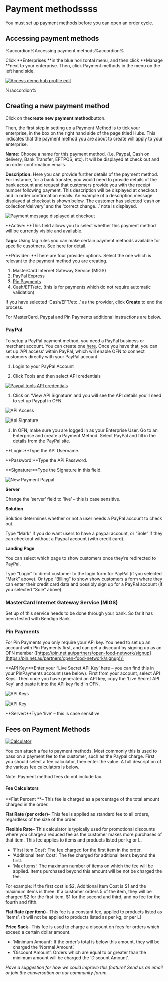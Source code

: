 # Payment methodssss

You must set up payment methods before you can open an order cycle.

## Accessing payment methods

%accordion%Accessing payment methods%accordion%

Click **Enterprises **in the blue horizontal menu, and then click **Manage **next to your enterprise. Then, click Payment methods in the menu on the left hand side.

[![](https://openfoodnetwork.org/wp-content/uploads/2015/05/Access-demo-hub-profile-edit.png "Access demo hub profile edit")](https://openfoodnetwork.org/wp-content/uploads/2015/05/Access-demo-hub-profile-edit.png)

%/accordion%

## Creating a new payment method

Click on the**create new payment method**button.

Then, the first step in setting up a Payment Method is to tick your enterprise, in the box on the right hand side of the page titled Hubs.  This indicates that the payment method you are about to create will apply to your enterprise.

**Name:** Choose a name for this payment method. \(i.e. Paypal, Cash on delivery, Bank Transfer, EFTPOS, etc\). It will be displayed at check out and on order confirmation emails.

**Description:** Here you can provide further details of the payment method. For instance, for a bank transfer, you would need to provide details of the bank account and request that customers provide you with the receipt number following payment. This description will be displayed at checkout and in order confirmation emails. An example of a description message displayed at checkout is shown below. The customer has selected ‘cash on collection/delivery’ and the ‘correct change…’ note is displayed.

![](https://openfoodnetwork.org/wp-content/uploads/2015/05/Payment-at-checkout.png "Payment message displayed at checkout")

**Active: **This field allows you to select whether this payment method will be currently visible and available.

**Tags:** Using tag rules you can make certain payment methods available for specific cusotmers. See [here](/customer-accounts-and-tagging.md) for detail.

**Provider: **There are four provider options. Select the one which is relevant to the payment method you are creating.

1. MasterCard Internet Gateway Service \(MIGS\)
2. PayPal Express
3. [Pin Payments](https://pin.net.au/)
4. Cash/EFT/etc. \(this is for payments which do not require automatic validation\)

If you have selected ‘Cash/EFT/etc..’ as the provider, click **Create** to end the process.

For MasterCard, Paypal and Pin Payments additional instructions are below.

### PayPal

To setup a PayPal payment method, you need a PayPal business or merchant account. You can create one [here](https://www.paypal.com/au/webapps/mpp/merchant). Once you have that, you can set up ‘API access’ within PayPal, which will enable OFN to connect customers directly with your PayPal account.

1. Login to your PayPal Account

2. Click Tools and then select API credentials

[![](https://openfoodnetwork.org/wp-content/uploads/2015/05/Paypal-tools-API-credentials.png "Paypal tools API credentials")](https://openfoodnetwork.org/wp-content/uploads/2015/05/Paypal-tools-API-credentials.png)

1. Click on ‘View API Signature’  and you will see the API details you’ll need to set up Paypal in OFN.

![](https://openfoodnetwork.org/wp-content/uploads/2015/05/API-Access.png "API Access")

![](https://openfoodnetwork.org/wp-content/uploads/2015/05/Api-Signature.png "Api Signature")

1. In OFN, make sure you are logged in as your Enterprise User. Go to an Enterprise and create a Payment Method. Select PayPal and fill in the details from the PayPal site.

**Login:**Type the API Username.

**Password:**Type the API Password.

**Signature:**Type the Signature  in this field.

![](https://openfoodnetwork.org/wp-content/uploads/2015/05/New-Payment-Paypal-1.png "New Payment Paypal")

**Server**

Change the ‘server’ field to ‘live’ – this is case sensitive.

**Solution**

Solution determines whether or not a user needs a PayPal account to check out.

Type “Mark” if you do want users to have a paypal account, or “Sole” if they can checkout without a Paypal account \(with credit card\).

**Landing Page**

You can select which page to show customers once they’re redirected to PayPal.

Type “Login” to direct customer to the login form for PayPal \(if you selected “Mark” above\). Or type “Billing” to show show customers a form where they can enter their credit card data and possibly sign up for a PayPal account \(if you selected “Sole” above\).

### MasterCard Internet Gateway Service \(MIGS\)

Set up of this service needs to be done through your bank. So far it has been tested with Bendigo Bank.

### Pin Payments

For Pin Payments you only require your API key. You need to set up an account with Pin Payments first, and can get a discount by signing up as an OFN member \([https://pin.net.au/partners/open-food-network/signup](https://pin.net.au/partners/open-food-network/signup)\)

**API Key:**Enter your “Live Secret API Key’ here – you can find this in your PinPayments account \(see below\). First from your account, select API Keys. Then once you have generated an API key, copy the ‘Live Secret API Key’ and paste it into the API key field in OFN.

![](https://openfoodnetwork.org/wp-content/uploads/2015/05/API-Keys.png "API Keys")

![](https://openfoodnetwork.org/wp-content/uploads/2015/05/API-2.png "API Key")

**Server:**Type ‘live’ – this is case sensitive.

## Fees on Payment Methods

[![](https://openfoodnetwork.org/wp-content/uploads/2015/05/Calculator.png "Calculator")](https://openfoodnetwork.org/wp-content/uploads/2015/05/Calculator.png)

You can attach a fee to payment methods. Most commonly this is used to pass on a payment fee to the customer, such as the Paypal charge. First you should select a fee calculator, then enter the value. A full description of the various fee calculators is below.

Note: Payment method fees do not include tax.

#### Fee Calculators

**Flat Percent **– This fee is charged as a percentage of the total amount charged in the order.

**Flat Rate \(per order\)**– This fee is applied as standard fee to all orders, regardless of the size of the order.

**Flexible Rate**– This calculator is typically used for promotional discounts where you charge a reduced fee as the customer makes more purchases of that item. This fee applies to items and products listed per kg or L.

* ‘First Item Cost’: The fee charged for the first item in the order.
* ‘Additional Item Cost’: The fee charged for aditional items beyond the first.
* ‘Max Items’: The maximum number of items on which the fee will be applied. Items purchased beyond this amount will be not be charged the fee.

For example: If the first cost is $2, Additional Item Cost is $1 and the maximum items is three. If a customer orders 5 of the item, they will be charged $2 for the first item, $1 for the second and third, and no fee for the fourth and fifth.

**Flat Rate \(per item\)**–  This fee is a constant fee, applied to products listed as ‘items’. \(it will not be applied to products listed as per kg, or per L\)

**Price Sack**– This fee is used to charge a discount on fees for orders which exceed a certain dollar amount.

* ‘Minimum Amount’: If the order’s total is below this amount, they will be charged the ‘Normal Amount’.
* ‘Discount Amount’: Orders which are equal to or greater than the minimum amount will be charged the ‘Discount Amount’.

_Have a suggestion for how we could improve this feature? Send us an email or join the conversation on our community forum._

